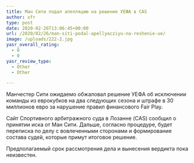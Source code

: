 ```yaml
---
title: Ман Сити подал апелляцию на решение УЕФА в CAS
author: xfr
type: post
date: 2020-02-26T13:06:45+00:00
url: /2020/02/26/man-siti-podal-apellyacziyu-na-reshenie-ue/
image: /uploads/222-2.jpg
yasr_overall_rating:
  - 0
  - 0
yasr_review_type:
  - Other
  - Other

---
```

Манчестер Сити ожидаемо обжаловал решение УЕФА об исключении команды из еврокубков на два следующих сезона и штрафе в 30 миллионов евро за нарушение правил финансового Fair Play.

Сайт Спортивного арбитражного суда в Лозанне (CAS) сообщил о принятии иска от Ман Сити. Дальше, согласно процедуре, будет переписка по делу с вовлеченными сторонами и формирование состава судей, которые примут итоговое решение.

Предполагаемый срок рассмотрения дела и вынесения вердикта пока неизвестен.